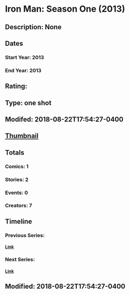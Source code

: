 # Iron Man: Season One (2013)
## Description: None
## Dates
### Start Year: 2013
### End Year: 2013
## Rating: 
## Type: one shot
## Modifed: 2018-08-22T17:54:27-0400
## [Thumbnail](http://i.annihil.us/u/prod/marvel/i/mg/3/f0/57c7458b351f6.jpg)
## Totals
### Comics: 1
### Stories: 2
### Events: 0
### Creators: 7
## Timeline
### Previous Series: 
#### [Link]()
### Next Series: 
#### [Link]()
## Modified: 2018-08-22T17:54:27-0400